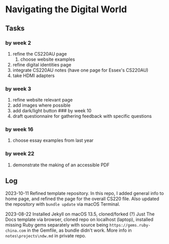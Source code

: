 # Navigating the Digital World
## Tasks
### by week 2
1. refine the CS220AU page
   1. choose website examples
2. refine digital identities page
3. integrate CS220AU notes (have one page for Essex's CS220AU)
4. take HDMI adapters
### by week 3
1. refine website relevant page
2. add images where possible
3. add dark/light button
### by week 10
1. draft questionnaire for gathering feedback with specific questions
### by week 16
1. choose essay examples from last year
### by week 22
1. demonstrate the making of an accessible PDF

## Log
2023-10-11 Refined template repository. In this repo, I added general info to home page, and refined the page for the overall CS220 file. Also updated the repository with `bundle update` via macOS Terminal.

2023-08-22 Installed Jekyll on macOS 13.5, cloned/forked (?) Just The Docs template via browser, cloned repo on localhost (laptop), installed missing Ruby gems separately with source being `https://gems.ruby-china.com` in the Gemfile, as bundle didn't work. More info in `notes\projects\ndw.md` in private repo. 